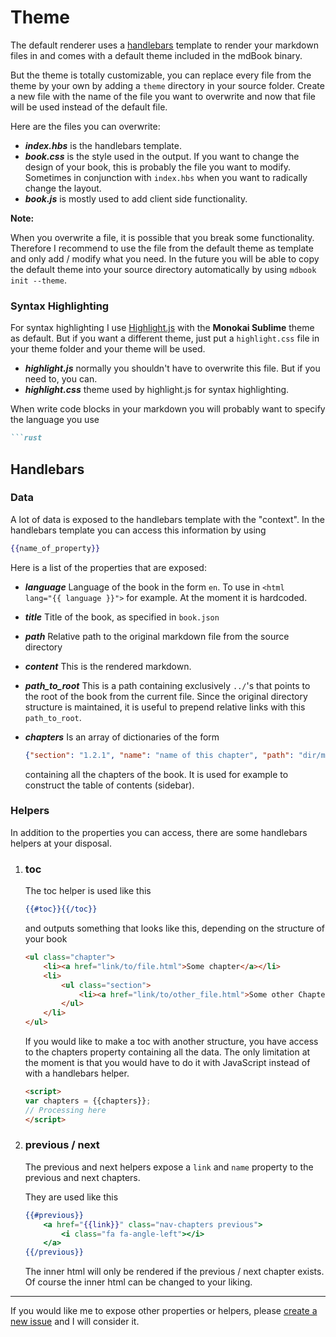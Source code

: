 # Theme

The default renderer uses a [handlebars](http://handlebarsjs.com/) template to render your markdown files in and comes with a default theme
included in the mdBook binary.

But the theme is totally customizable, you can replace every file from the theme by your own by adding a
`theme` directory in your source folder. Create a new file with the name of the file you want to overwrite
and now that file will be used instead of the default file.

Here are the files you can overwrite:

- ***index.hbs*** is the handlebars template.
- ***book.css*** is the style used in the output. If you want to change the design of your book, this is probably the file you want to modify. Sometimes in conjunction with `index.hbs` when you want to radically change the layout.
- ***book.js*** is mostly used to add client side functionality.

**Note:**

When you overwrite a file, it is possible that you break some functionality. Therefore I recommend to use the file from the default theme as template and only add / modify what you need. In the future you will be able to copy the default theme into your source directory automatically by using `mdbook init --theme`.

### Syntax Highlighting

For syntax highlighting I use [Highlight.js](https://highlightjs.org) with the **Monokai Sublime** theme as default.
But if you want a different theme, just put a `highlight.css` file in your theme folder and your theme will be used.

- ***highlight.js*** normally you shouldn't have to overwrite this file. But if you need to, you can.
- ***highlight.css*** theme used by highlight.js for syntax highlighting.

When write code blocks in your markdown you will probably want to specify the language you use

```markdown
```rust
```


## Handlebars

### Data

A lot of data is exposed to the handlebars template with the "context".
In the handlebars template you can access this information by using

```handlebars
{{name_of_property}}
```

Here is a list of the properties that are exposed:

- ***language*** Language of the book in the form `en`. To use in <code class="language-html">\<html lang="{{ language }}"></code> for example.
At the moment it is hardcoded.
- ***title*** Title of the book, as specified in `book.json`

- ***path*** Relative path to the original markdown file from the source directory
- ***content*** This is the rendered markdown.
- ***path_to_root*** This is a path containing exclusively `../`'s that points to the root of the book from the current file.
Since the original directory structure is maintained, it is useful to prepend relative links with this `path_to_root`.

- ***chapters*** Is an array of dictionaries of the form
  ```json
  {"section": "1.2.1", "name": "name of this chapter", "path": "dir/markdown.md"}
  ```
  containing all the chapters of the book. It is used for example to construct the table of contents (sidebar).

### Helpers

In addition to the properties you can access, there are some handlebars helpers at your disposal.

1.  ### toc

    The toc helper is used like this

    ```handlebars
    {{#toc}}{{/toc}}
    ```

    and outputs something that looks like this, depending on the structure of your book

    ```html
    <ul class="chapter">
        <li><a href="link/to/file.html">Some chapter</a></li>
        <li>
            <ul class="section">
                <li><a href="link/to/other_file.html">Some other Chapter</a></li>
            </ul>
        </li>
    </ul>
    ```

    If you would like to make a toc with another structure, you have access to the chapters property containing all the data.
    The only limitation at the moment is that you would have to do it with JavaScript instead of with a handlebars helper.

    ```html
    <script>
    var chapters = {{chapters}};
    // Processing here
    </script>
    ```

2.  ### previous / next

    The previous and next helpers expose a `link` and `name` property to the previous and next chapters.

    They are used like this

    ```handlebars
    {{#previous}}
        <a href="{{link}}" class="nav-chapters previous">
            <i class="fa fa-angle-left"></i>
        </a>
    {{/previous}}
    ```

    The inner html will only be rendered if the previous / next chapter exists.
    Of course the inner html can be changed to your liking.

------

If you would like me to expose other properties or helpers, please [create a new issue](https://github.com/azerupi/mdBook/issues)
and I will consider it.
